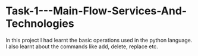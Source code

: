 # Task-1---Main-Flow-Services-And-Technologies
In this project I had learnt the basic operations used in the python language.
I also learnt about the commands like add, delete, replace etc.

